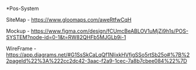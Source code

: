 *Pos-System 



SiteMap  - https://www.gloomaps.com/aweRtfwCqH



Mockup -  https://www.figma.com/design/fCUmcBeABLOV1uMjZi9h1s/POS-SYSTEM?node-id=0-1&t=RW82QHFb5MJGLb9i-1


WireFrame -  https://app.diagrams.net/#G1SsSkCaLqQf1NIjxkHVfjgSSo5rtSb25o#%7B%22pageId%22%3A%222cc2dc42-3aac-f2a9-1cec-7a8b7cbee084%22%7D
